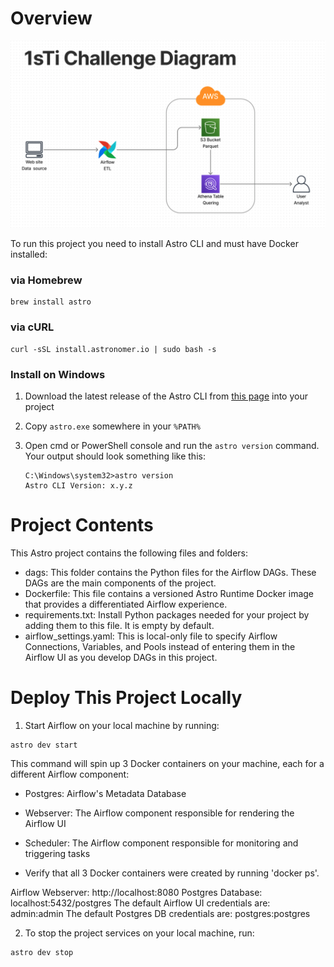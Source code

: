 # Overview

![](./public/Screen%20Shot%202022-08-12%20at%2012.39.28%20PM.png)

To run this project you need to install Astro CLI and must have Docker installed:

### via Homebrew

```
brew install astro
```

### via cURL

```
curl -sSL install.astronomer.io | sudo bash -s
```

### Install on Windows

1. Download the latest release of the Astro CLI from [this page](https://github.com/astronomer/astro-cli/releases/) into your project
2. Copy `astro.exe` somewhere in your `%PATH%`
3. Open cmd or PowerShell console and run the `astro version` command. Your output should look something like this:

   ```
   C:\Windows\system32>astro version
   Astro CLI Version: x.y.z
   ```

# Project Contents

This Astro project contains the following files and folders:

- dags: This folder contains the Python files for the Airflow DAGs. These DAGs are the main components of the project.
- Dockerfile: This file contains a versioned Astro Runtime Docker image that provides a differentiated Airflow experience.
- requirements.txt: Install Python packages needed for your project by adding them to this file. It is empty by default.
- airflow_settings.yaml: This is local-only file to specify Airflow Connections, Variables, and Pools instead of entering them in the Airflow UI as you develop DAGs in this project.

# Deploy This Project Locally

1. Start Airflow on your local machine by running:

```
astro dev start
```

This command will spin up 3 Docker containers on your machine, each for a different Airflow component:

- Postgres: Airflow's Metadata Database
- Webserver: The Airflow component responsible for rendering the Airflow UI
- Scheduler: The Airflow component responsible for monitoring and triggering tasks

- Verify that all 3 Docker containers were created by running 'docker ps'.

Airflow Webserver: http://localhost:8080
Postgres Database: localhost:5432/postgres
The default Airflow UI credentials are: admin:admin
The default Postgres DB credentials are: postgres:postgres

2. To stop the project services on your local machine, run:

```
astro dev stop
```
